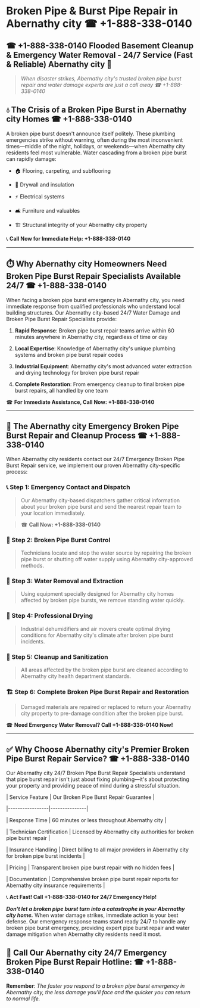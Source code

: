 # Broken Pipe & Burst Pipe Repair in Abernathy city ☎ +1-888-338-0140  
## ☎ +1-888-338-0140 Flooded Basement Cleanup & Emergency Water Removal - 24/7 Service (Fast & Reliable) Abernathy city 🚨  

> *When disaster strikes, Abernathy city's trusted broken pipe burst repair and water damage experts are just a call away ☎ +1-888-338-0140*  

## 💧 The Crisis of a Broken Pipe Burst in Abernathy city Homes ☎ +1-888-338-0140  

A broken pipe burst doesn't announce itself politely. These plumbing emergencies strike without warning, often during the most inconvenient times—middle of the night, holidays, or weekends—when Abernathy city residents feel most vulnerable. Water cascading from a broken pipe burst can rapidly damage:  

* 🏠 Flooring, carpeting, and subflooring  
* 🧱 Drywall and insulation  
* ⚡ Electrical systems  
* 🛋️ Furniture and valuables  
* 🏗️ Structural integrity of your Abernathy city property  

📞 **Call Now for Immediate Help: +1-888-338-0140**  

---  

## ⏱️ Why Abernathy city Homeowners Need Broken Pipe Burst Repair Specialists Available 24/7 ☎ +1-888-338-0140  

When facing a broken pipe burst emergency in Abernathy city, you need immediate response from qualified professionals who understand local building structures. Our Abernathy city-based 24/7 Water Damage and Broken Pipe Burst Repair Specialists provide:  

1. **Rapid Response**: Broken pipe burst repair teams arrive within 60 minutes anywhere in Abernathy city, regardless of time or day  
2. **Local Expertise**: Knowledge of Abernathy city's unique plumbing systems and broken pipe burst repair codes  
3. **Industrial Equipment**: Abernathy city's most advanced water extraction and drying technology for broken pipe burst repair  
4. **Complete Restoration**: From emergency cleanup to final broken pipe burst repairs, all handled by one team  

☎ **For Immediate Assistance, Call Now: +1-888-338-0140**  

---  

## 🔧 The Abernathy city Emergency Broken Pipe Burst Repair and Cleanup Process ☎ +1-888-338-0140  

When Abernathy city residents contact our 24/7 Emergency Broken Pipe Burst Repair service, we implement our proven Abernathy city-specific process:  

### 📞 Step 1: Emergency Contact and Dispatch  
> Our Abernathy city-based dispatchers gather critical information about your broken pipe burst and send the nearest repair team to your location immediately.  
> ☎ **Call Now: +1-888-338-0140**  

### 🚿 Step 2: Broken Pipe Burst Control  
> Technicians locate and stop the water source by repairing the broken pipe burst or shutting off water supply using Abernathy city-approved methods.  

### 🌊 Step 3: Water Removal and Extraction  
> Using equipment specially designed for Abernathy city homes affected by broken pipe bursts, we remove standing water quickly.  

### 💨 Step 4: Professional Drying  
> Industrial dehumidifiers and air movers create optimal drying conditions for Abernathy city's climate after broken pipe burst incidents.  

### 🧼 Step 5: Cleanup and Sanitization  
> All areas affected by the broken pipe burst are cleaned according to Abernathy city health department standards.  

### 🏗️ Step 6: Complete Broken Pipe Burst Repair and Restoration  
> Damaged materials are repaired or replaced to return your Abernathy city property to pre-damage condition after the broken pipe burst.  

☎ **Need Emergency Water Removal? Call +1-888-338-0140 Now!**  

---  

## ✅ Why Choose Abernathy city's Premier Broken Pipe Burst Repair Service? ☎ +1-888-338-0140  

Our Abernathy city 24/7 Broken Pipe Burst Repair Specialists understand that pipe burst repair isn't just about fixing plumbing—it's about protecting your property and providing peace of mind during a stressful situation.  

| Service Feature | Our Broken Pipe Burst Repair Guarantee |  
|-----------------|---------------|  
| Response Time | 60 minutes or less throughout Abernathy city |  
| Technician Certification | Licensed by Abernathy city authorities for broken pipe burst repair |  
| Insurance Handling | Direct billing to all major providers in Abernathy city for broken pipe burst incidents |  
| Pricing | Transparent broken pipe burst repair with no hidden fees |  
| Documentation | Comprehensive broken pipe burst repair reports for Abernathy city insurance requirements |  

📞 **Act Fast! Call +1-888-338-0140 for 24/7 Emergency Help!**  

***Don't let a broken pipe burst turn into a catastrophe in your Abernathy city home.*** When water damage strikes, immediate action is your best defense. Our emergency response teams stand ready 24/7 to handle any broken pipe burst emergency, providing expert pipe burst repair and water damage mitigation when Abernathy city residents need it most.  

## 📱 Call Our Abernathy city 24/7 Emergency Broken Pipe Burst Repair Hotline: ☎ +1-888-338-0140  

**Remember**: *The faster you respond to a broken pipe burst emergency in Abernathy city, the less damage you'll face and the quicker you can return to normal life.*